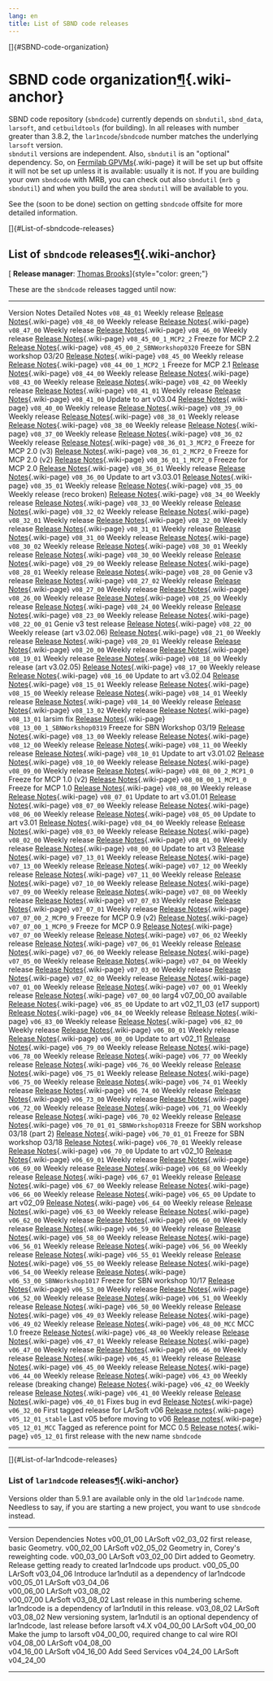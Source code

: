 ```yaml
---
lang: en
title: List of SBND code releases
---
```


[]{#SBND-code-organization}

SBND code organization[¶](#SBND-code-organization){.wiki-anchor}
================================================================

SBND code repository (`sbndcode`) currently depends on `sbndutil`,
`sbnd_data`, `larsoft`, and `cetbuildtools` (for building). In all
releases with number greater than 3.8.2, the `lar1ncode`/`sbndcode`
number matches the underlying `larsoft` version.\
`sbndutil` versions are independent. Also, `sbndutil` is an \"optional\"
dependency. So, on [Fermilab
GPVMs](Computing_resources.html#Where-to-work-interactive-nodes-GPVM){.wiki-page}
it will be set up but offsite it will not be set up unless it is
available: usually it is not. If you are building your own `sbndcode`
with MRB, you can check out also `sbndutil` (`mrb g sbndutil`) and when
you build the area `sbndutil` will be available to you.

See the (soon to be done) section on getting `sbndcode` offsite for more
detailed information.

[]{#List-of-sbndcode-releases}

List of `sbndcode` releases[¶](#List-of-sbndcode-releases){.wiki-anchor}
------------------------------------------------------------------------

[ **Release manager**: [Thomas
Brooks](mailto:tom.g.r.brooks@gmail.com)]{style="color: green;"}

These are the `sbndcode` releases tagged until now:

  -------------------------------- -------------------------------------------- -----------------------------------------------------------------------
  Version                          Notes                                        Detailed Notes
  `v08_48_01`                      Weekly release                               [Release Notes](ReleaseNotes084801.html){.wiki-page}
  `v08_48_00`                      Weekly release                               [Release Notes](ReleaseNotes084800.html){.wiki-page}
  `v08_47_00`                      Weekly release                               [Release Notes](ReleaseNotes084700.html){.wiki-page}
  `v08_46_00`                      Weekly release                               [Release Notes](ReleaseNotes084600.html){.wiki-page}
  `v08_45_00_1_MCP2_2`             Freeze for MCP 2.2                           [Release Notes](ReleaseNotes0845001MCP22.html){.wiki-page}
  `v08_45_00_2_SBNWorkshop0320`    Freeze for SBN workshop 03/20                [Release Notes](ReleaseNotes0845002SBNWorkshop0320.html){.wiki-page}
  `v08_45_00`                      Weekly release                               [Release Notes](ReleaseNotes084500.html){.wiki-page}
  `v08_44_00_1_MCP2_1`             Freeze for MCP 2.1                           [Release Notes](ReleaseNotes0844001MCP21.html){.wiki-page}
  `v08_44_00`                      Weekly release                               [Release Notes](ReleaseNotes084400.html){.wiki-page}
  `v08_43_00`                      Weekly release                               [Release Notes](ReleaseNotes084300.html){.wiki-page}
  `v08_42_00`                      Weekly release                               [Release Notes](ReleaseNotes084200.html){.wiki-page}
  `v08_41_01`                      Weekly release                               [Release Notes](ReleaseNotes084101.html){.wiki-page}
  `v08_41_00`                      Update to art v03.04                         [Release Notes](ReleaseNotes084100.html){.wiki-page}
  `v08_40_00`                      Weekly release                               [Release Notes](ReleaseNotes084000.html){.wiki-page}
  `v08_39_00`                      Weekly release                               [Release Notes](ReleaseNotes083900.html){.wiki-page}
  `v08_38_01`                      Weekly release                               [Release Notes](ReleaseNotes083801.html){.wiki-page}
  `v08_38_00`                      Weekly release                               [Release Notes](ReleaseNotes083800.html){.wiki-page}
  `v08_37_00`                      Weekly release                               [Release Notes](ReleaseNotes083700.html){.wiki-page}
  `v08_36_02`                      Weekly release                               [Release Notes](ReleaseNotes083602.html){.wiki-page}
  `v08_36_01_3_MCP2_0`             Freeze for MCP 2.0 (v3)                      [Release Notes](ReleaseNotes0836013MCP20.html){.wiki-page}
  `v08_36_01_2_MCP2_0`             Freeze for MCP 2.0 (v2)                      [Release Notes](ReleaseNotes0836012MCP20.html){.wiki-page}
  `v08_36_01_1_MCP2_0`             Freeze for MCP 2.0                           [Release Notes](ReleaseNotes0836011MCP20.html){.wiki-page}
  `v08_36_01`                      Weekly release                               [Release Notes](ReleaseNotes083601.html){.wiki-page}
  `v08_36_00`                      Update to art v3.03.01                       [Release Notes](ReleaseNotes083600.html){.wiki-page}
  `v08_35_01`                      Weekly release                               [Release Notes](ReleaseNotes083501.html){.wiki-page}
  `v08_35_00`                      Weekly release (reco broken)                 [Release Notes](ReleaseNotes083500.html){.wiki-page}
  `v08_34_00`                      Weekly release                               [Release Notes](ReleaseNotes083400.html){.wiki-page}
  `v08_33_00`                      Weekly release                               [Release Notes](ReleaseNotes083300.html){.wiki-page}
  `v08_32_02`                      Weekly release                               [Release Notes](ReleaseNotes083202.html){.wiki-page}
  `v08_32_01`                      Weekly release                               [Release Notes](ReleaseNotes083201.html){.wiki-page}
  `v08_32_00`                      Weekly release                               [Release Notes](ReleaseNotes083200.html){.wiki-page}
  `v08_31_01`                      Weekly release                               [Release Notes](ReleaseNotes083101.html){.wiki-page}
  `v08_31_00`                      Weekly release                               [Release Notes](ReleaseNotes083100.html){.wiki-page}
  `v08_30_02`                      Weekly release                               [Release Notes](ReleaseNotes083002.html){.wiki-page}
  `v08_30_01`                      Weekly release                               [Release Notes](ReleaseNotes083001.html){.wiki-page}
  `v08_30_00`                      Weekly release                               [Release Notes](ReleaseNotes083000.html){.wiki-page}
  `v08_29_00`                      Weekly release                               [Release Notes](ReleaseNotes082900.html){.wiki-page}
  `v08_28_01`                      Weekly release                               [Release Notes](ReleaseNotes082801.html){.wiki-page}
  `v08_28_00`                      Genie v3 release                             [Release Notes](ReleaseNotes082800.html){.wiki-page}
  `v08_27_02`                      Weekly release                               [Release Notes](ReleaseNotes082702.html){.wiki-page}
  `v08_27_00`                      Weekly release                               [Release Notes](ReleaseNotes082700.html){.wiki-page}
  `v08_26_00`                      Weekly release                               [Release Notes](ReleaseNotes082600.html){.wiki-page}
  `v08_25_00`                      Weekly release                               [Release Notes](ReleaseNotes082500.html){.wiki-page}
  `v08_24_00`                      Weekly release                               [Release Notes](ReleaseNotes082400.html){.wiki-page}
  `v08_23_00`                      Weekly release                               [Release Notes](ReleaseNotes082300.html){.wiki-page}
  `v08_22_00_01`                   Genie v3 test release                        [Release Notes](ReleaseNotes08220001.html){.wiki-page}
  `v08_22_00`                      Weekly release (art v3.02.06)                [Release Notes](ReleaseNotes082200.html){.wiki-page}
  `v08_21_00`                      Weekly release                               [Release Notes](ReleaseNotes082100.html){.wiki-page}
  `v08_20_01`                      Weekly release                               [Release Notes](ReleaseNotes082001.html){.wiki-page}
  `v08_20_00`                      Weekly release                               [Release Notes](ReleaseNotes082000.html){.wiki-page}
  `v08_19_01`                      Weekly release                               [Release Notes](ReleaseNotes081901.html){.wiki-page}
  `v08_18_00`                      Weekly release (art v3.02.05)                [Release Notes](ReleaseNotes081800.html){.wiki-page}
  `v08_17_00`                      Weekly release                               [Release Notes](ReleaseNotes081700.html){.wiki-page}
  `v08_16_00`                      Update to art v3.02.04                       [Release Notes](ReleaseNotes081600.html){.wiki-page}
  `v08_15_01`                      Weekly release                               [Release Notes](ReleaseNotes081501.html){.wiki-page}
  `v08_15_00`                      Weekly release                               [Release Notes](ReleaseNotes081500.html){.wiki-page}
  `v08_14_01`                      Weekly release                               [Release Notes](ReleaseNotes081401.html){.wiki-page}
  `v08_14_00`                      Weekly release                               [Release Notes](ReleaseNotes081400.html){.wiki-page}
  `v08_13_02`                      Weekly release                               [Release Notes](ReleaseNotes081302.html){.wiki-page}
  `v08_13_01`                      larsim fix                                   [Release Notes](ReleaseNotes081301.html){.wiki-page}
  `v08_13_00_1_SBNWorkshop0319`    Freeze for SBN Workshop 03/19                [Release Notes](ReleaseNotes0813001SBNWorkshop0319.html){.wiki-page}
  `v08_13_00`                      Weekly release                               [Release Notes](ReleaseNotes081300.html){.wiki-page}
  `v08_12_00`                      Weekly release                               [Release Notes](ReleaseNotes081200.html){.wiki-page}
  `v08_11_00`                      Weekly release                               [Release Notes](ReleaseNotes081100.html){.wiki-page}
  `v08_10_01`                      Update to art v3.01.02                       [Release Notes](ReleaseNotes081001.html){.wiki-page}
  `v08_10_00`                      Weekly release                               [Release Notes](ReleaseNotes081000.html){.wiki-page}
  `v08_09_00`                      Weekly release                               [Release Notes](ReleaseNotes080900.html){.wiki-page}
  `v08_08_00_2_MCP1_0`             Freeze for MCP 1.0 (v2)                      [Release Notes](ReleaseNotes0808002MCP10.html){.wiki-page}
  `v08_08_00_1_MCP1_0`             Freeze for MCP 1.0                           [Release Notes](ReleaseNotes0808001MCP10.html){.wiki-page}
  `v08_08_00`                      Weekly release                               [Release Notes](ReleaseNotes080800.html){.wiki-page}
  `v08_07_01`                      Update to art v3.01.01                       [Release Notes](ReleaseNotes080701.html){.wiki-page}
  `v08_07_00`                      Weekly release                               [Release Notes](ReleaseNotes080700.html){.wiki-page}
  `v08_06_00`                      Weekly release                               [Release Notes](ReleaseNotes080600.html){.wiki-page}
  `v08_05_00`                      Update to art v3.01                          [Release Notes](ReleaseNotes080500.html){.wiki-page}
  `v08_04_00`                      Weekly release                               [Release Notes](ReleaseNotes080400.html){.wiki-page}
  `v08_03_00`                      Weekly release                               [Release Notes](ReleaseNotes080300.html){.wiki-page}
  `v08_02_00`                      Weekly release                               [Release Notes](ReleaseNotes080200.html){.wiki-page}
  `v08_01_00`                      Weekly release                               [Release Notes](ReleaseNotes080100.html){.wiki-page}
  `v08_00_00`                      Update to art v3                             [Release Notes](ReleaseNotes080000.html){.wiki-page}
  `v07_13_01`                      Weekly release                               [Release Notes](ReleaseNotes071301.html){.wiki-page}
  `v07_13_00`                      Weekly release                               [Release Notes](ReleaseNotes071300.html){.wiki-page}
  `v07_12_00`                      Weekly release                               [Release Notes](ReleaseNotes071200.html){.wiki-page}
  `v07_11_00`                      Weekly release                               [Release Notes](ReleaseNotes071100.html){.wiki-page}
  `v07_10_00`                      Weekly release                               [Release Notes](ReleaseNotes071000.html){.wiki-page}
  `v07_09_00`                      Weekly release                               [Release Notes](ReleaseNotes070900.html){.wiki-page}
  `v07_08_00`                      Weekly release                               [Release Notes](ReleaseNotes070800.html){.wiki-page}
  `v07_07_03`                      Weekly release                               [Release Notes](ReleaseNotes070703.html){.wiki-page}
  `v07_07_01`                      Weekly release                               [Release Notes](ReleaseNotes070701.html){.wiki-page}
  `v07_07_00_2_MCP0_9`             Freeze for MCP 0.9 (v2)                      [Release Notes](ReleaseNotes0707002MCP09.html){.wiki-page}
  `v07_07_00_1_MCP0_9`             Freeze for MCP 0.9                           [Release Notes](ReleaseNotes0707001MCP09.html){.wiki-page}
  `v07_07_00`                      Weekly release                               [Release Notes](ReleaseNotes070700.html){.wiki-page}
  `v07_06_02`                      Weekly release                               [Release Notes](ReleaseNotes070602.html){.wiki-page}
  `v07_06_01`                      Weekly release                               [Release Notes](ReleaseNotes070601.html){.wiki-page}
  `v07_06_00`                      Weekly release                               [Release Notes](ReleaseNotes070600.html){.wiki-page}
  `v07_05_00`                      Weekly release                               [Release Notes](ReleaseNotes070500.html){.wiki-page}
  `v07_04_00`                      Weekly release                               [Release Notes](ReleaseNotes070400.html){.wiki-page}
  `v07_03_00`                      Weekly release                               [Release Notes](ReleaseNotes070300.html){.wiki-page}
  `v07_02_00`                      Weekly release                               [Release Notes](ReleaseNotes070200.html){.wiki-page}
  `v07_01_00`                      Weekly release                               [Release Notes](ReleaseNotes070100.html){.wiki-page}
  `v07_00_01`                      Weekly release                               [Release Notes](ReleaseNotes070001.html){.wiki-page}
  `v07_00_00`                      larg4 v07\_00\_00 available                  [Release Notes](ReleaseNotes070000.html){.wiki-page}
  `v06_85_00`                      Update to art v02\_11\_03 (e17 support)      [Release Notes](ReleaseNotes068500.html){.wiki-page}
  `v06_84_00`                      Weekly release                               [Release Notes](ReleaseNotes068400.html){.wiki-page}
  `v06_83_00`                      Weekly release                               [Release Notes](ReleaseNotes068300.html){.wiki-page}
  `v06_82_00`                      Weekly release                               [Release Notes](ReleaseNotes068200.html){.wiki-page}
  `v06_80_01`                      Weekly release                               [Release Notes](ReleaseNotes068001.html){.wiki-page}
  `v06_80_00`                      Update to art v02\_11                        [Release Notes](ReleaseNotes068000.html){.wiki-page}
  `v06_79_00`                      Weekly release                               [Release Notes](ReleaseNotes067900.html){.wiki-page}
  `v06_78_00`                      Weekly release                               [Release Notes](ReleaseNotes067800.html){.wiki-page}
  `v06_77_00`                      Weekly release                               [Release Notes](ReleaseNotes067700.html){.wiki-page}
  `v06_76_00`                      Weekly release                               [Release Notes](ReleaseNotes067600.html){.wiki-page}
  `v06_75_01`                      Weekly release                               [Release Notes](ReleaseNotes067501.html){.wiki-page}
  `v06_75_00`                      Weekly release                               [Release Notes](ReleaseNotes067500.html){.wiki-page}
  `v06_74_01`                      Weekly release                               [Release Notes](ReleaseNotes067401.html){.wiki-page}
  `v06_74_00`                      Weekly release                               [Release Notes](ReleaseNotes067400.html){.wiki-page}
  `v06_73_00`                      Weekly release                               [Release Notes](ReleaseNotes067300.html){.wiki-page}
  `v06_72_00`                      Weekly release                               [Release Notes](ReleaseNotes067200.html){.wiki-page}
  `v06_71_00`                      Weekly release                               [Release Notes](ReleaseNotes067100.html){.wiki-page}
  `v06_70_02`                      Weekly release                               [Release Notes](ReleaseNotes067002.html){.wiki-page}
  `v06_70_01_01_SBNWorkshop0318`   Freeze for SBN workshop 03/18 (part 2)       [Release Notes](ReleaseNotes06700101SBNWorkshop0318.html){.wiki-page}
  `v06_70_01_01`                   Freeze for SBN workshop 03/18                [Release Notes](ReleaseNotes06700101.html){.wiki-page}
  `v06_70_01`                      Weekly release                               [Release Notes](ReleaseNotes067001.html){.wiki-page}
  `v06_70_00`                      Update to art v02\_10                        [Release Notes](ReleaseNotes067000.html){.wiki-page}
  `v06_69_01`                      Weekly release                               [Release Notes](ReleaseNotes066901.html){.wiki-page}
  `v06_69_00`                      Weekly release                               [Release Notes](ReleaseNotes066900.html){.wiki-page}
  `v06_68_00`                      Weekly release                               [Release Notes](ReleaseNotes066800.html){.wiki-page}
  `v06_67_01`                      Weekly release                               [Release Notes](ReleaseNotes066701.html){.wiki-page}
  `v06_67_00`                      Weekly release                               [Release Notes](ReleaseNotes066700.html){.wiki-page}
  `v06_66_00`                      Weekly release                               [Release Notes](ReleaseNotes066600.html){.wiki-page}
  `v06_65_00`                      Update to art v02\_09                        [Release Notes](ReleaseNotes066500.html){.wiki-page}
  `v06_64_00`                      Weekly release                               [Release Notes](ReleaseNotes066400.html){.wiki-page}
  `v06_63_00`                      Weekly release                               [Release Notes](ReleaseNotes066300.html){.wiki-page}
  `v06_62_00`                      Weekly release                               [Release Notes](ReleaseNotes066200.html){.wiki-page}
  `v06_60_00`                      Weekly release                               [Release Notes](ReleaseNotes066000.html){.wiki-page}
  `v06_59_00`                      Weekly release                               [Release Notes](ReleaseNotes065900.html){.wiki-page}
  `v06_58_00`                      Weekly release                               [Release Notes](ReleaseNotes065800.html){.wiki-page}
  `v06_56_01`                      Weekly release                               [Release Notes](ReleaseNotes065601.html){.wiki-page}
  `v06_56_00`                      Weekly release                               [Release Notes](ReleaseNotes065600.html){.wiki-page}
  `v06_55_01`                      Weekly release                               [Release Notes](ReleaseNotes065501.html){.wiki-page}
  `v06_55_00`                      Weekly release                               [Release Notes](ReleaseNotes065500.html){.wiki-page}
  `v06_54_00`                      Weekly release                               [Release Notes](ReleaseNotes065400.html){.wiki-page}
  `v06_53_00_SBNWorkshop1017`      Freeze for SBN workshop 10/17                [Release Notes](ReleaseNotes065300SBNWorkshop1017.html){.wiki-page}
  `v06_53_00`                      Weekly release                               [Release Notes](ReleaseNotes065300.html){.wiki-page}
  `v06_52_00`                      Weekly release                               [Release Notes](ReleaseNotes065200.html){.wiki-page}
  `v06_51_00`                      Weekly release                               [Release Notes](ReleaseNotes065100.html){.wiki-page}
  `v06_50_00`                      Weekly release                               [Release Notes](ReleaseNotes065000.html){.wiki-page}
  `v06_49_03`                      Weekly release                               [Release Notes](ReleaseNotes064903.html){.wiki-page}
  `v06_49_02`                      Weekly release                               [Release Notes](ReleaseNotes064902.html){.wiki-page}
  `v06_48_00_MCC`                  MCC 1.0 freeze                               [Release Notes](ReleaseNotes064800MCC.html){.wiki-page}
  `v06_48_00`                      Weekly release                               [Release Notes](ReleaseNotes064800.html){.wiki-page}
  `v06_47_01`                      Weekly release                               [Release Notes](ReleaseNotes064701.html){.wiki-page}
  `v06_47_00`                      Weekly release                               [Release Notes](ReleaseNotes064700.html){.wiki-page}
  `v06_46_00`                      Weekly release                               [Release Notes](ReleaseNotes064600.html){.wiki-page}
  `v06_45_01`                      Weekly release                               [Release Notes](ReleaseNotes064501.html){.wiki-page}
  `v06_45_00`                      Weekly release                               [Release Notes](ReleaseNotes064500.html){.wiki-page}
  `v06_44_00`                      Weekly release                               [Release Notes](ReleaseNotes064400.html){.wiki-page}
  `v06_43_00`                      Weekly release (breaking change)             [Release Notes](ReleaseNotes064300.html){.wiki-page}
  `v06_42_00`                      Weekly release                               [Release Notes](ReleaseNotes064200.html){.wiki-page}
  `v06_41_00`                      Weekly release                               [Release Notes](ReleaseNotes064100.html){.wiki-page}
  `v06_40_01`                      Fixes bug in evd                             [Release Notes](ReleaseNotes064001.html){.wiki-page}
  `v06_32_00`                      First tagged release for LArSoft v06         [Release notes](ReleaseNotes063200.html){.wiki-page}
  `v05_12_01_stable`               Last v05 before moving to v06                [Release notes](ReleaseNotes051201stable.html){.wiki-page}
  `v05_12_01_MCC`                  Tagged as reference point for MCC 0.5        [Release notes](ReleaseNotes051201MCC.html){.wiki-page}
  `v05_12_01`                      first release with the new name `sbndcode`   
  -------------------------------- -------------------------------------------- -----------------------------------------------------------------------

[]{#List-of-lar1ndcode-releases}

### List of `lar1ndcode` releases[¶](#List-of-lar1ndcode-releases){.wiki-anchor}

Versions older than 5.9.1 are available only in the old `lar1ndcode`
name. Needless to say, if you are starting a new project, you want to
use `sbndcode` instead.

  ------------- --------------------- -------------------------------------------------------------------------------------------------------------
  Version       Dependencies          Notes
  v00\_01\_00   LArSoft v02\_03\_02   first release, basic Geometry.
  v00\_02\_00   LArSoft v02\_05\_02   Geometry in, Corey\'s reweighting code.
  v00\_03\_00   LArSoft v03\_02\_00   Dirt added to Geometry. Release getting ready to created lar1ndcode ups product.
  v00\_05\_00   LArSoft v03\_04\_06   Introduce lar1ndutil as a dependency of lar1ndcode
  v00\_05\_01   LArSoft v03\_04\_06   
  v00\_06\_00   LArSoft v03\_08\_02   
  v00\_07\_00   LArSoft v03\_08\_02   Last release in this numbering scheme. lar1ndcode is a dependency of lar1ndutil in this release.
  v03\_08\_02   LArSoft v03\_08\_02   New versioning system, lar1ndutil is an optional dependency of lar1ndcode, last release before larsoft v4.X
  v04\_00\_00   LArSoft v04\_00\_00   Make the jump to larsoft v04\_00\_00, required change to cal wire ROI
  v04\_08\_00   LArSoft v04\_08\_00   
  v04\_16\_00   LArSoft v04\_16\_00   Add Seed Services
  v04\_24\_00   LArSoft v04\_24\_00   
  ------------- --------------------- -------------------------------------------------------------------------------------------------------------
